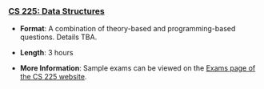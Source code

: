 <!--
7/6/2018 -- waf@illinois.edu
- Initial update.
-->

### <a name="CS225" class="anchor"></a>[CS 225: Data Structures](https://courses.engr.illinois.edu/cs225/)

* **Format**: A combination of theory-based and programming-based questions.  Details TBA.
<!--- -->
* **Length**: 3 hours
<!--- -->
* **More Information**: Sample exams can be viewed on the [Exams page of the CS 225 website](https://courses.engr.illinois.edu/cs225/sp2018//exams/#practice-exams).
